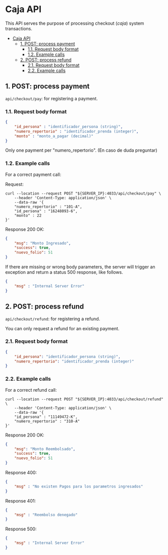 # Caja API

This API serves the purpose of processing checkout (*caja*) system transactions.

- [Caja API](#caja-api)
  - [1. POST: process payment](#1-post-process-payment)
    - [1.1. Request body format](#11-request-body-format)
    - [1.2. Example calls](#12-example-calls)
  - [2. POST: process refund](#2-post-process-refund)
    - [2.1. Request body format](#21-request-body-format)
    - [2.2. Example calls](#22-example-calls)

<!-- manualCreatePayment -->

## 1. POST: process payment

`api/checkout/pay`: for registering a payment.

### 1.1. Request body format

```json
{
    "id_persona" : "identificador_persona (string)",
    "numero_repertorio" : "identificador_prenda (integer)",
    "monto" : "monto_a_pagar (decimal)"
}
```

Only one payment per "numero_repertorio". (En caso de duda preguntar)

### 1.2. Example calls

For a correct payment call:

Request:

```shell
curl --location --request POST "${SERVER_IP}:4033/api/checkout/pay" \
    --header 'Content-Type: application/json' \
    --data-raw '{
    "numero_repertorio" : "101-A",
    "id_persona" : "16248093-6",
    "monto" : 22
}'
```

Response 200 OK:

```json
{
    "msg": "Monto Ingresado",
    "success": true,
    "nuevo_folio": 51
}
```

If there are missing or wrong body parameters, the server will trigger an exception and return a status 500 response, like follows.

```json
{
    "msg" : "Internal Server Error"
}
```

<!-- manualPaymentRefund -->

## 2. POST: process refund

`api/checkout/refund`: for registering a refund.

You can only request a refund for an existing payment.

### 2.1. Request body format

```json
{
    "id_persona": "identificador_persona (string)",
    "numero_repertorio": "identificador_prenda (integer)"
}
```

### 2.2. Example calls

For a correct refund call:

```shell
curl --location --request POST "${SERVER_IP}:4033/api/checkout/refund" \
    --header 'Content-Type: application/json' \
    --data-raw '{ 
    "id_persona" : "11149472-K",
    "numero_repertorio" : "310-A"
}'
```

Response 200 OK:

```json
{
    "msg": "Monto Reembolsado",
    "success": true,
    "nuevo_folio": 51
}
```

Response 400:

```json
{
    "msg" : "No existen Pagos para los parametros ingresados"
}
```

Response 401:

```json
{
    "msg" : "Reembolso denegado"
}
```

Response 500:

```json
{
    "msg" : "Internal Server Error"
}
```
